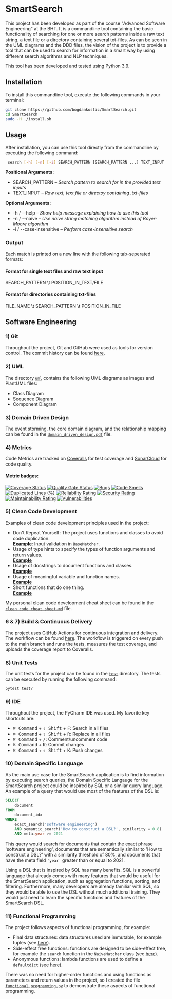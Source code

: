 # SmartSearch
This project has been developed as part of the course "Advanced Software Engineering" at the BHT.
It is a commandline tool containing the basic functionality of searching for one or more search patterns inside a raw 
text string, a text file or a directory containing several txt-files.
As can be seen in the UML diagrams and the DDD files, the vision of the project is to provide a tool that can be used
to search for information in a smart way by using different search algorithms and NLP techniques.

This tool has been developed and tested using Python 3.9.

## Installation
To install this commandline tool, execute the following commands in your terminal:

```bash
git clone https://github.com/bogdankostic/SmartSearch.git
cd SmartSearch
sudo -H ./install.sh
````
## Usage
After installation, you can use this tool directly from the commandline by executing the following command:

```bash
 search [-h] [-n] [-i] SEARCH_PATTERN [SEARCH_PATTERN ...] TEXT_INPUT
```

**Positional Arguments:**
- SEARCH_PATTERN – *Search pattern to search for in the provided text inputs*
- TEXT_INPUT – *Raw text, text file or directoy containing .txt-files*

**Optional Arguments:**
- -h / --help – *Show help message explaining how to use this tool*
- -n / --naive – *Use naive string matching algorithm instead of Boyer-Moore algorithm*
- -i / --case-insensitive – *Perform case-insensitive search*

### Output
Each match is printed on a new line with the following tab-seperated formats:

#### Format for single text files and raw text input
SEARCH_PATTERN \t POSITION_IN_TEXT/FILE

#### Format for directories containing txt-files
FILE_NAME \t SEARCH_PATTERN \t POSITION_IN_FILE


## Software Engineering
### 1) Git

Throughout the project, Git and GitHub were used as tools for version control.
The commit history can be found [here](https://github.com/bogdankostic/SmartSearch/commits/main/).

### 2) UML

The directory [`uml`](https://github.com/bogdankostic/SmartSearch/tree/main/uml) contains the following UML
diagrams as images and PlantUML files:

- Class Diagram
- Sequence Diagram
- Component Diagram

### 3) Domain Driven Design

The event storming, the core domain diagram, and the relationship mapping can be found in the
[`domain_driven_design.pdf`](https://github.com/bogdankostic/SmartSearch/blob/main/domain_driven_design.pdf) file.

### 4) Metrics

Code Metrics are tracked on [Coveralls](https://coveralls.io/github/bogdankostic/SmartSearch) for test coverage
and [SonarCloud](https://sonarcloud.io/project/overview?id=bogdankostic_SmartSearch) for code quality.

#### Metric badges:

[![Coverage Status](https://coveralls.io/repos/github/bogdankostic/SmartSearch/badge.svg?branch=main)](https://coveralls.io/github/bogdankostic/SmartSearch?branch=main)
[![Quality Gate Status](https://sonarcloud.io/api/project_badges/measure?project=bogdankostic_SmartSearch&metric=alert_status)](https://sonarcloud.io/summary/new_code?id=bogdankostic_SmartSearch)
[![Bugs](https://sonarcloud.io/api/project_badges/measure?project=bogdankostic_SmartSearch&metric=bugs)](https://sonarcloud.io/summary/new_code?id=bogdankostic_SmartSearch)
[![Code Smells](https://sonarcloud.io/api/project_badges/measure?project=bogdankostic_SmartSearch&metric=code_smells)](https://sonarcloud.io/summary/new_code?id=bogdankostic_SmartSearch)
[![Duplicated Lines (%)](https://sonarcloud.io/api/project_badges/measure?project=bogdankostic_SmartSearch&metric=duplicated_lines_density)](https://sonarcloud.io/summary/new_code?id=bogdankostic_SmartSearch)
[![Reliability Rating](https://sonarcloud.io/api/project_badges/measure?project=bogdankostic_SmartSearch&metric=reliability_rating)](https://sonarcloud.io/summary/new_code?id=bogdankostic_SmartSearch)
[![Security Rating](https://sonarcloud.io/api/project_badges/measure?project=bogdankostic_SmartSearch&metric=security_rating)](https://sonarcloud.io/summary/new_code?id=bogdankostic_SmartSearch)
[![Maintainability Rating](https://sonarcloud.io/api/project_badges/measure?project=bogdankostic_SmartSearch&metric=sqale_rating)](https://sonarcloud.io/summary/new_code?id=bogdankostic_SmartSearch)
[![Vulnerabilities](https://sonarcloud.io/api/project_badges/measure?project=bogdankostic_SmartSearch&metric=vulnerabilities)](https://sonarcloud.io/summary/new_code?id=bogdankostic_SmartSearch)

### 5) Clean Code Development

Examples of clean code development principles used in the project:

- Don't Repeat Yourself: The project uses functions and classes to avoid code duplication.  
  [**Example**](https://github.com/bogdankostic/SmartSearch/blob/5831045bd9997aa53ea210123ad02be4a78dd47d/src/matchers/base.py#L25):
  Input validation in `BaseMatcher`.
- Usage of type hints to specify the types of function arguments and return values.  
  [**Example**](https://github.com/bogdankostic/SmartSearch/blob/5831045bd9997aa53ea210123ad02be4a78dd47d/src/matchers/boyer_moore.py#L21)
- Usage of docstrings to document functions and classes.  
  [**Example**](https://github.com/bogdankostic/SmartSearch/blob/5831045bd9997aa53ea210123ad02be4a78dd47d/src/matchers/naive.py#L18)
- Usage of meaningful variable and function names.  
  [**Example**](https://github.com/bogdankostic/SmartSearch/blob/de067c87c02faebf42dcb562c5f0f391dcbe2ab2/src/matchers/boyer_moore.py#L50)
- Short functions that do one thing.  
  [**Example**](https://github.com/bogdankostic/SmartSearch/blob/5831045bd9997aa53ea210123ad02be4a78dd47d/src/matchers/boyer_moore.py#L76)

My personal clean code development cheat sheet can be found in
the [`clean_code_cheat_sheet.md`](https://github.com/bogdankostic/SmartSearch/blob/main/clean_code_cheat_sheet.md) file.

### 6 & 7) Build & Continuous Delivery

The project uses GitHub Actions for continuous integration and delivery. The workflow can be found
[here](https://github.com/bogdankostic/SmartSearch/blob/main/.github/workflows/build.yml). The workflow is triggered
on every push to the main branch and runs the tests, measures the test coverage, and uploads the coverage report to
Coveralls.

### 8) Unit Tests

The unit tests for the project can be found in the [`test`](https://github.com/bogdankostic/SmartSearch/tree/main/test)
directory.
The tests can be executed by running the following command:

```
pytest test/
```

### 9) IDE

Throughout the project, the PyCharm IDE was used. My favorite key shortcuts are:

- <kbd>⌘ Command</kbd> + <kbd>⇧ Shift</kbd> + <kbd>F</kbd>: Search in all files
- <kbd>⌘ Command</kbd> + <kbd>⇧ Shift</kbd> + <kbd>R</kbd>: Replace in all files
- <kbd>⌘ Command</kbd> + <kbd>/</kbd>: Comment/uncomment code
- <kbd>⌘ Command</kbd> + <kbd>K</kbd>: Commit changes
- <kbd>⌘ Command</kbd> + <kbd>⇧ Shift</kbd> + <kbd>K</kbd>: Push changes


### 10) Domain Specific Language

As the main use case for the SmartSearch application is to find information by executing search queries,
the Domain Specific Langauge for the SmartSearch project could be inspired by SQL or a similar query language.
An example of a query that would use most of the features of the DSL is:

```sql
SELECT 
    document
FROM 
    document_idx
WHERE 
    exact_search('software engineering')
    AND semantic_search('How to construct a DSL?', similarity = 0.8)
    AND meta.year >= 2021 
```

This query would search for documents that contain the exact phrase 'software engineering',
documents that are semantically similar to 'How to construct a DSL?' with a similarity threshold of 80%,
and documents that have the meta field `'year'` greater than or equal to 2021.

Using a DSL that is inspired by SQL has many benefits. SQL is a powerful language that already comes
with many features that would be useful for the SmartSearch application, such as aggregation functions, sorting, and
filtering. Furthermore, many developers are already familiar with SQL, so they would be able to use the DSL without 
much additional training. They would just need to learn the specific functions and features of the SmartSearch DSL.

### 11) Functional Programming
The project follows aspects of functional programming, for example:
- Final data structures: data structures used are immutable, for example tuples (see [here](https://github.com/bogdankostic/SmartSearch/blob/90e9db1ce8db1d9f47793ab3f73deb82c3686996/src/matchers/boyer_moore.py#L47)).
- Side-effect free functions: functions are designed to be side-effect free, for example the `search` function in the `NaiveMatcher` class (see [here](https://github.com/bogdankostic/SmartSearch/blob/90e9db1ce8db1d9f47793ab3f73deb82c3686996/src/matchers/naive.py#L17)).
- Anonymous functions: lambda functions are used to define a `defaultdict` (see [here](https://github.com/bogdankostic/SmartSearch/blob/90e9db1ce8db1d9f47793ab3f73deb82c3686996/src/matchers/boyer_moore.py#L87)).

There was no need for higher-order functions and using functions as parameters and return values in the project, so I 
created the file [`functional_programming.py`](https://github.com/bogdankostic/SmartSearch/blob/main/functional_programming.py)
to demonstrate these aspects of functional programming.
